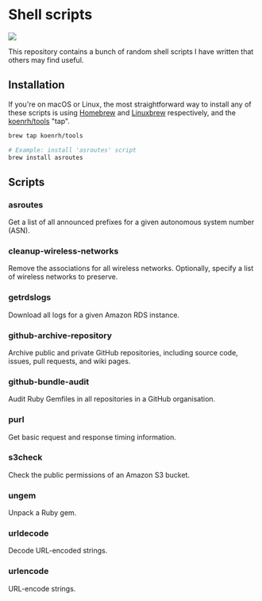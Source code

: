 # Shell scripts

![](https://github.com/koenrh/shell-scripts/workflows/build/badge.svg)

This repository contains a bunch of random shell scripts I have written that others
may find useful.

## Installation

If you're on macOS or Linux, the most straightforward way to install any of these
scripts is using [Homebrew](https://brew.sh/) and [Linuxbrew](http://linuxbrew.sh/)
respectively, and the [koenrh/tools](https://github.com/koenrh/homebrew-tools)
"tap".

```bash
brew tap koenrh/tools

# Example: install 'asroutes' script
brew install asroutes
```

## Scripts

### asroutes

Get a list of all announced prefixes for a given autonomous system number (ASN).

### cleanup-wireless-networks

Remove the associations for all wireless networks. Optionally, specify a list of
wireless networks to preserve.

### getrdslogs

Download all logs for a given Amazon RDS instance.

### github-archive-repository

Archive public and private GitHub repositories, including source code, issues,
pull requests, and wiki pages.

### github-bundle-audit

Audit Ruby Gemfiles in all repositories in a GitHub organisation.

### purl

Get basic request and response timing information.

### s3check

Check the public permissions of an Amazon S3 bucket.

### ungem

Unpack a Ruby gem.

### urldecode

Decode URL-encoded strings.

### urlencode

URL-encode strings.
